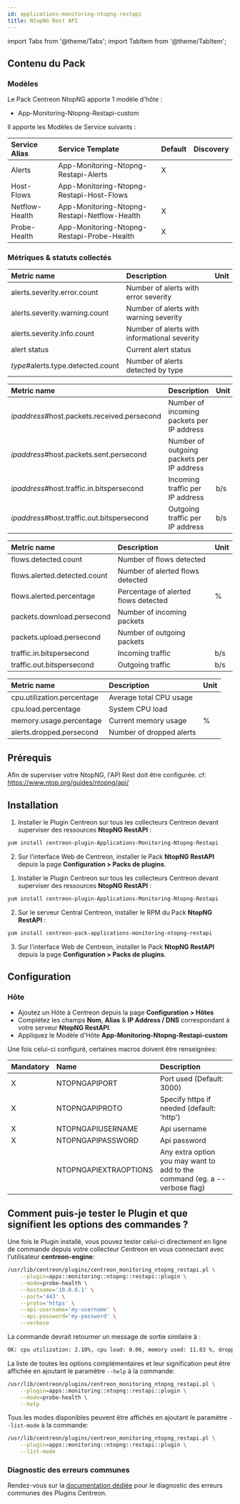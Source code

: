 ```yaml
---
id: applications-monitoring-ntopng-restapi
title: NtopNG Rest API
---
```

import Tabs from '@theme/Tabs';
import TabItem from '@theme/TabItem';

## Contenu du Pack

### Modèles

Le Pack Centreon NtopNG apporte 1 modèle d'hôte :
* App-Monitoring-Ntopng-Restapi-custom

Il apporte les Modèles de Service suivants :

| Service Alias  | Service Template                             | Default | Discovery |
|:---------------|:---------------------------------------------|:--------|:----------|
| Alerts         | App-Monitoring-Ntopng-Restapi-Alerts         | X       |           |
| Host-Flows     | App-Monitoring-Ntopng-Restapi-Host-Flows     |         |           |
| Netflow-Health | App-Monitoring-Ntopng-Restapi-Netflow-Health | X       |           |
| Probe-Health   | App-Monitoring-Ntopng-Restapi-Probe-Health   | X       |           |

### Métriques & statuts collectés

<Tabs groupId="sync">
<TabItem value="Alerts" label="Alerts">

| Metric name                       | Description                                  | Unit  |
| :-------------------------------- | :------------------------------------------- | :---- |
| alerts.severity.error.count       | Number of alerts with error severity         |       |
| alerts.severity.warning.count     | Number of alerts with warning severity       |       |
| alerts.severity.info.count        | Number of alerts with informational severity |       |
| alert status                      | Current alert status                         |       |
| *type*#alerts.type.detected.count | Number of alerts detected by type            |       |

</TabItem>
<TabItem value="Host-Flows" label="Host-Flows">

| Metric name                                 | Description                               | Unit  |
| :------------------------------------------ | :---------------------------------------- | :---- |
| *ipaddress*#host.packets.received.persecond | Number of incoming packets per IP address |       |
| *ipaddress*#host.packets.sent.persecond     | Number of outgoing packets per IP address |       |
| *ipaddress*#host.traffic.in.bitspersecond   | Incoming traffic per IP address           | b/s   |
| *ipaddress*#host.traffic.out.bitspersecond  | Outgoing traffic per IP address           | b/s   |

</TabItem>
<TabItem value="Netflow-Health" label="Netflow-Health">

| Metric name                  | Description                          | Unit  |
| :--------------------------- | :----------------------------------- | :---- |
| flows.detected.count         | Number of flows detected             |       |
| flows.alerted.detected.count | Number of alerted flows detected     |       |
| flows.alerted.percentage     | Percentage of alerted flows detected | %     |
| packets.download.persecond   | Number of incoming packets           |       |
| packets.upload.persecond     | Number of outgoing packets           |       |
| traffic.in.bitspersecond     | Incoming traffic                     | b/s   |
| traffic.out.bitspersecond    | Outgoing traffic                     | b/s   |

</TabItem>
<TabItem value="Probe-Health" label="Probe-Health">

| Metric name                | Description              | Unit  |
| :------------------------- | :----------------------- | :---- |
| cpu.utilization.percentage | Average total CPU usage  |       |
| cpu.load.percentage        | System CPU load          |       |
| memory.usage.percentage    | Current memory usage     | %     |
| alerts.dropped.persecond   | Number of dropped alerts |       |

</TabItem>
</Tabs>

## Prérequis

Afin de superviser votre NtopNG, l'API Rest doit être configurée.
cf: https://www.ntop.org/guides/ntopng/api/

## Installation

<Tabs groupId="sync">
<TabItem value="Online License" label="Online License">

1. Installer le Plugin Centreon sur tous les collecteurs Centreon devant superviser des ressources **NtopNG RestAPI** :

```bash
yum install centreon-plugin-Applications-Monitoring-Ntopng-Restapi
```

2. Sur l'interface Web de Centreon, installer le Pack **NtopNG RestAPI** depuis la page **Configuration > Packs de plugins**.

</TabItem>

<TabItem value="Offline License" label="Offline License">

1. Installer le Plugin Centreon sur tous les collecteurs Centreon devant superviser des ressources **NtopNG RestAPI** :

```bash
yum install centreon-plugin-Applications-Monitoring-Ntopng-Restapi
```

2. Sur le serveur Central Centreon, installer le RPM du Pack **NtopNG RestAPI** :

```bash
yum install centreon-pack-applications-monitoring-ntopng-restapi
```

3. Sur l'interface Web de Centreon, installer le Pack **NtopNG RestAPI** depuis la page **Configuration > Packs de plugins**.

</TabItem>
</Tabs>

## Configuration

### Hôte

* Ajoutez un Hôte à Centreon depuis la page **Configuration > Hôtes**
* Complétez les champs **Nom**, **Alias** & **IP Address / DNS** correspondant à votre serveur **NtopNG RestAPI**.
* Appliquez le Modèle d'Hôte **App-Monitoring-Ntopng-Restapi-custom**

Une fois celui-ci configuré, certaines macros doivent être renseignées:

| Mandatory | Name                | Description                                                                  |
| :-------- | :-------------------- | :------------------------------------------------------------------------- |
| X         | NTOPNGAPIPORT         | Port used (Default: 3000)                                                  |
| X         | NTOPNGAPIPROTO        | Specify https if needed (default: 'http')                                   |
| X         | NTOPNGAPIUSERNAME     | Api username                                                               |
| X         | NTOPNGAPIPASSWORD     | Api password                                                               |
|           | NTOPNGAPIEXTRAOPTIONS | Any extra option you may want to add to the command (eg. a --verbose flag) |

## Comment puis-je tester le Plugin et que signifient les options des commandes ? 

Une fois le Plugin installé, vous pouvez tester celui-ci directement en ligne 
de commande depuis votre collecteur Centreon en vous connectant avec 
l'utilisateur **centreon-engine**:

```bash
/usr/lib/centreon/plugins/centreon_monitoring_ntopng_restapi.pl \
    --plugin=apps::monitoring::ntopng::restapi::plugin \
    --mode=probe-health \
    --hostname='10.0.0.1' \
    --port='443' \
    --proto='https' \
    --api-username='my-username' \
    --api-password='my-password' \
    --verbose
```

La commande devrait retourner un message de sortie similaire à :

```bash
OK: cpu utilization: 2.10%, cpu load: 0.06, memory used: 11.83 %, dropped alerts: 0.00/s | 'cpu.utilization.percentage'=2.10%;;;0;100 'cpu.load.percentage'=0.06;;;0; 'memory.usage.percentage'=11.83%;;;0;100 'alerts.dropped.persecond'=0.00/s;;;0;
```

La liste de toutes les options complémentaires et leur signification peut être
affichée en ajoutant le paramètre `--help` à la commande:

```bash
/usr/lib/centreon/plugins/centreon_monitoring_ntopng_restapi.pl \
    --plugin=apps::monitoring::ntopng::restapi::plugin \
    --mode=probe-health \
    --help
```

Tous les modes disponibles peuvent être affichés en ajoutant le paramètre 
`--list-mode` à la commande:

```bash
/usr/lib/centreon/plugins/centreon_monitoring_ntopng_restapi.pl \
    --plugin=apps::monitoring::ntopng::restapi::plugin \
    --list-mode
```

### Diagnostic des erreurs communes

Rendez-vous sur la [documentation dédiée](../getting-started/how-to-guides/troubleshooting-plugins.md#http-and-api-checks)
pour le diagnostic des erreurs communes des Plugins Centreon.
